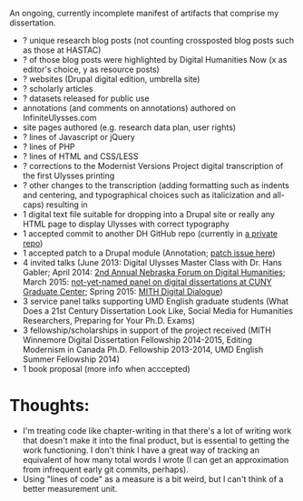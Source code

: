 An ongoing, currently incomplete manifest of artifacts that comprise my dissertation.
+ ? unique research blog posts (not counting crossposted blog posts such as those at HASTAC)
+ ? of those blog posts were highlighted by Digital Humanities Now (x as editor's choice, y as resource posts)
+ ? websites (Drupal digital edition, umbrella site)
+ ? scholarly articles
+ ? datasets released for public use
+ annotations (and comments on annotations) authored on InfiniteUlysses.com
+ site pages authored (e.g. research data plan, user rights)
+ ? lines of Javascript or jQuery
+ ? lines of PHP
+ ? lines of HTML and CSS/LESS
+ ? corrections to the Modernist Versions Project digital transcription of the first Ulysses printing
+ ? other changes to the transcription (adding formatting such as indents and centering, and typographical choices such as italicization and all-caps) resulting in
+ 1 digital text file suitable for dropping into a Drupal site or really any HTML page to display Ulysses with correct typography
+ 1 accepted commit to another DH GitHub repo (currently in [a private repo](https://github.com/LacunaStories/Drupal-Master/commit/a2b3d1c317625e7427de11b549a8b6e653442af3))
+ 1 accepted patch to a Drupal module (Annotation; [patch issue here](https://www.drupal.org/node/2329271))
+ 4 invited talks (June 2013: Digital Ulysses Master Class with Dr. Hans Gabler; April 2014: [2nd Annual Nebraska Forum on Digital Humanities](http://cdrh.unl.edu/news-events/nebraskaforum); March 2015: [not-yet-named panel on digital dissertations at CUNY Graduate Center](http://digitalfellows.commons.gc.cuny.edu/digital-dissertations/); Spring 2015: [MITH Digital Dialogue](http://mith.umd.edu/digitaldialogues))
+ 3 service panel talks supporting UMD English graduate students (What Does a 21st Century Dissertation Look Like, Social Media for Humanities Researchers, Preparing for Your Ph.D. Exams)
+ 3 fellowship/scholarships in support of the project received (MITH Winnemore Digital Dissertation Fellowship 2014-2015, Editing Modernism in Canada Ph.D. Fellowship 2013-2014, UMD English Summer Fellowship 2014)
+ 1 book proposal (more info when acccepted)

# Thoughts:
+ I'm treating code like chapter-writing in that there's a lot of writing work that doesn't make it into the final product, but is essential to getting the work functioning. I don't think I have a great way of tracking an equivalent of how many total words I wrote (I can get an approximation from infrequent early git commits, perhaps).
+ Using "lines of code" as a measure is a bit weird, but I can't think of a better measurement unit.
